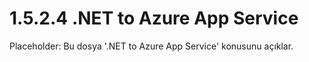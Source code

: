 # 1.5.2.4 .NET to Azure App Service

Placeholder: Bu dosya '.NET to Azure App Service' konusunu açıklar.
